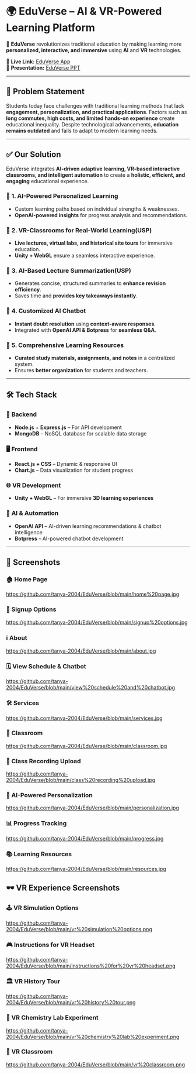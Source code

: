 # 🌍 EduVerse – AI & VR-Powered Learning Platform  

🚀 **EduVerse** revolutionizes traditional education by making learning more **personalized, interactive, and immersive** using **AI** and **VR** technologies.  

🔗 **Live Link:** [EduVerse App](https://eduverse-iaavc5w99-tanya-agrawals-projects.vercel.app/)  
📄 **Presentation:** [EduVerse PPT](https://www.canva.com/design/DAGfFZELJnk/Hne1OtqFt08t1nLSuGWHHQ/edit?utm_content=DAGfFZELJnk&utm_campaign=designshare&utm_medium=link2&utm_source=sharebutton)  

---

## 🚨 Problem Statement  
Students today face challenges with traditional learning methods that lack **engagement, personalization, and practical applications**. Factors such as **long commutes, high costs, and limited hands-on experience** create educational inequality. Despite technological advancements, **education remains outdated** and fails to adapt to modern learning needs.  

---

## ✅ Our Solution  
EduVerse integrates **AI-driven adaptive learning, VR-based interactive classrooms, and intelligent automation** to create a **holistic, efficient, and engaging** educational experience.  

### 🔹 **1. AI-Powered Personalized Learning**  
- Custom learning paths based on individual strengths & weaknesses.  
- **OpenAI-powered insights** for progress analysis and recommendations.  

### 🔹 **2. VR-Classrooms for Real-World Learning(USP)**  
- **Live lectures, virtual labs, and historical site tours** for immersive education.  
- **Unity + WebGL** ensure a seamless interactive experience.  

### 🔹 **3. AI-Based Lecture Summarization(USP)**  
- Generates concise, structured summaries to **enhance revision efficiency**.  
- Saves time and **provides key takeaways instantly**.  

### 🔹 **4. Customized AI Chatbot**  
- **Instant doubt resolution** using **context-aware responses**.  
- Integrated with **OpenAI API & Botpress** for **seamless Q&A**.  

### 🔹 **5. Comprehensive Learning Resources**  
- **Curated study materials, assignments, and notes** in a centralized system.  
- Ensures **better organization** for students and teachers.
  
---

## 🛠️ Tech Stack  

### 🔧 **Backend**  
- **Node.js** + **Express.js** – For API development  
- **MongoDB** – NoSQL database for scalable data storage  

### 🖥️ **Frontend**  
- **React.js + CSS** – Dynamic & responsive UI  
- **Chart.js** – Data visualization for student progress  

### 🌐 **VR Development**  
- **Unity + WebGL** – For immersive **3D learning experiences**  

### 🤖 **AI & Automation**  
- **OpenAI API** – AI-driven learning recommendations & chatbot intelligence  
- **Botpress** – AI-powered chatbot development  

---

## 📸 Screenshots  

### 🏠 Home Page  
https://github.com/tanya-2004/EduVerse/blob/main/home%20page.jpg

### 🔑 Signup Options  
https://github.com/tanya-2004/EduVerse/blob/main/signup%20options.jpg

### ℹ️ About
https://github.com/tanya-2004/EduVerse/blob/main/about.jpg

### 🗓️ View Schedule & Chatbot  
https://github.com/tanya-2004/EduVerse/blob/main/view%20schedule%20and%20chatbot.jpg

### 🛠️ Services  
https://github.com/tanya-2004/EduVerse/blob/main/services.jpg

### 🏫 Classroom  
https://github.com/tanya-2004/EduVerse/blob/main/classroom.jpg

### 🎥 Class Recording Upload  
https://github.com/tanya-2004/EduVerse/blob/main/class%20recording%20upload.jpg

### 🤖 AI-Powered Personalization  
https://github.com/tanya-2004/EduVerse/blob/main/personalization.jpg

### 📊 Progress Tracking  
https://github.com/tanya-2004/EduVerse/blob/main/progress.jpg

### 📚 Learning Resources  
https://github.com/tanya-2004/EduVerse/blob/main/resources.jpg

## 🕶️ VR Experience Screenshots

### 🕹️ VR Simulation Options
https://github.com/tanya-2004/EduVerse/blob/main/vr%20simulation%20options.png

### 🎮 Instructions for VR Headset
https://github.com/tanya-2004/EduVerse/blob/main/instructions%20for%20vr%20headset.png

### 🏛️ VR History Tour
https://github.com/tanya-2004/EduVerse/blob/main/vr%20history%20tour.png

### 🧪 VR Chemistry Lab Experiment
https://github.com/tanya-2004/EduVerse/blob/main/vr%20chemistry%20lab%20experiment.png

### 🏫 VR Classroom
https://github.com/tanya-2004/EduVerse/blob/main/vr%20classroom.png
